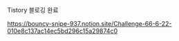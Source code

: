

Tistory 블로깅 완료  

https://bouncy-snipe-937.notion.site/Challenge-66-6-22-010e8c137ac14ec5bd296c15a29874c0
